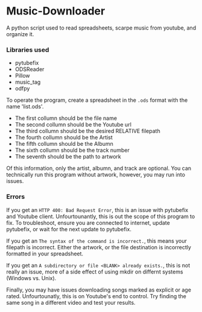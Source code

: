# Music-Downloader
A python script used to read spreadsheets, scarpe music from youtube, and organize it. 

### Libraries used
 - pytubefix
 - ODSReader
 - Pillow
 - music_tag
 - odfpy

To operate the program, create a spreadsheet in the `.ods` format with the name 'list.ods'. 

 - The first collumn should be the file name
 - The second collumn should be the Youtube url
 - The third collumn should be the desired RELATIVE filepath
 - The fourth collumn should be the Artist
 - The fifth collumn should be the Albumn
 - The sixth collumn should be the track number
 - The seventh should be the path to artwork

Of this information, only the artist, albumn, and track are optional. You can technically run this program without artwork, however, you may run into issues.

### Errors

If you get an `HTTP 400: Bad Request Error`, this is an issue with pytubefix and Youtube client. Unfourtounantly, this is out the scope of this program to fix. To troubleshoot, ensure you are connected to internet, update pytubefix, or wait for the next update to pytubefix.

If you get an `The syntax of the command is incorrect.`, this means your filepath is incorrect. Either the artwork, or the file destination is incorrectly formatted in your spreadsheet.

If you get an `A subdirectory or file <BLANK> already exists.`, this is not really an issue, more of a side effect of using mkdir on differnt systems (Windows vs. Unix).

Finally, you may have issues downloading songs marked as explicit or age rated. Unfourtounatly, this is on Youtube's end to control. Try finding the same song in a different video and test your results.